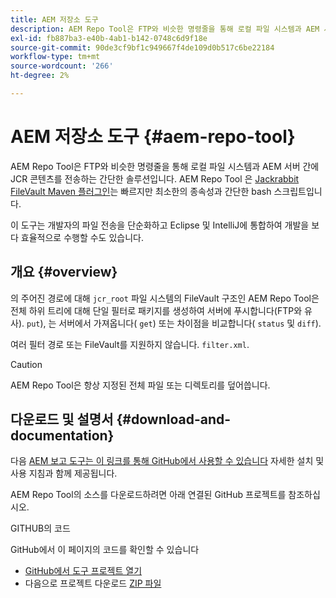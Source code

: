 ```yaml
---
title: AEM 저장소 도구
description: AEM Repo Tool은 FTP와 비슷한 명령줄을 통해 로컬 파일 시스템과 AEM 서버 간에 JCR 콘텐츠를 전송하는 간단한 솔루션입니다.
exl-id: fb887ba3-e40b-4ab1-b142-0748c6d9f18e
source-git-commit: 90de3cf9bf1c949667f4de109d0b517c6be22184
workflow-type: tm+mt
source-wordcount: '266'
ht-degree: 2%

---
```


# AEM 저장소 도구 {#aem-repo-tool}

AEM Repo Tool은 FTP와 비슷한 명령줄을 통해 로컬 파일 시스템과 AEM 서버 간에 JCR 콘텐츠를 전송하는 간단한 솔루션입니다. AEM Repo Tool 은 [Jackrabbit FileVault Maven 플러그인](https://jackrabbit.apache.org/filevault-package-maven-plugin)는 빠르지만 최소한의 종속성과 간단한 bash 스크립트입니다.

이 도구는 개발자의 파일 전송을 단순화하고 Eclipse 및 IntelliJ에 통합하여 개발을 보다 효율적으로 수행할 수도 있습니다.

## 개요 {#overview}

의 주어진 경로에 대해 `jcr_root` 파일 시스템의 FileVault 구조인 AEM Repo Tool은 전체 하위 트리에 대해 단일 필터로 패키지를 생성하여 서버에 푸시합니다(FTP와 유사). `put`), 는 서버에서 가져옵니다( `get`) 또는 차이점을 비교합니다( `status` 및 `diff`).

여러 필터 경로 또는 FileVault를 지원하지 않습니다. `filter.xml`.

>[!CAUTION]
>
>AEM Repo Tool은 항상 지정된 전체 파일 또는 디렉토리를 덮어씁니다.

## 다운로드 및 설명서 {#download-and-documentation}

다음 [AEM 보고 도구는 이 링크를 통해 GitHub에서 사용할 수 있습니다](https://github.com/Adobe-Marketing-Cloud/tools/tree/master/repo) 자세한 설치 및 사용 지침과 함께 제공됩니다.

AEM Repo Tool의 소스를 다운로드하려면 아래 연결된 GitHub 프로젝트를 참조하십시오.

GITHUB의 코드

GitHub에서 이 페이지의 코드를 확인할 수 있습니다

* [GitHub에서 도구 프로젝트 열기](https://github.com/Adobe-Marketing-Cloud/tools)
* 다음으로 프로젝트 다운로드 [ZIP 파일](https://github.com/Adobe-Marketing-Cloud/tools/archive/master.zip)
